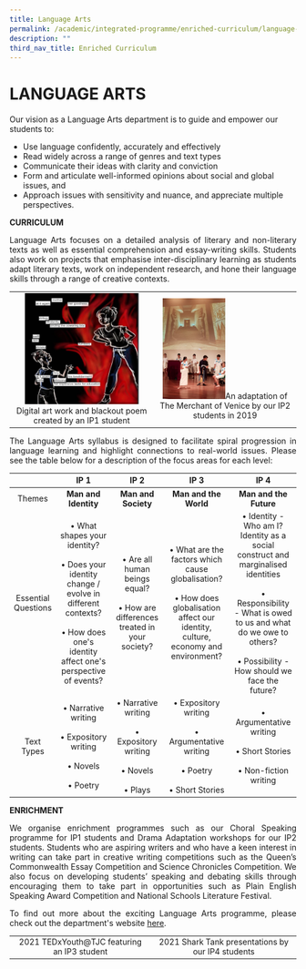 ```yaml
---
title: Language Arts
permalink: /academic/integrated-programme/enriched-curriculum/language-arts/
description: ""
third_nav_title: Enriched Curriculum
---
```

# LANGUAGE ARTS

Our vision as a Language Arts department is to guide and empower our students to:

*   Use language confidently, accurately and effectively
*   Read widely across a range of genres and text types
*   Communicate their ideas with clarity and conviction
*   Form and articulate well-informed opinions about social and global issues, and
*   Approach issues with sensitivity and nuance, and appreciate multiple perspectives.

**CURRICULUM**

<p style="text-align: justify;">Language Arts focuses on a detailed analysis of literary and non-literary texts as well as essential comprehension and essay-writing skills. Students also work on projects that emphasise inter-disciplinary learning as students adapt literary texts, work on independent research, and hone their language skills through a range of creative contexts.</p>

|   |   |
|:-:|:-:|
| <img src="/images/Academic/Enriched%20Curriculum/Language%20Arts/IP1_Blackout%20poem.png" style="width:200px">Digital art work and blackout poem created by an IP1 student  |  <img src="/images/Academic/Enriched%20Curriculum/Language%20Arts/IP2_MOV%20adaptation.jpeg" style="width:110px">An adaptation of The Merchant of Venice by our IP2 students in 2019  |

<p style="text-align: justify;">The Language Arts syllabus is designed to facilitate spiral progression in language learning and highlight connections to real-world issues. Please see the table below for a description of the focus areas for each level:</p>

|           |    IP 1     |    IP 2      |    IP 3       |      IP 4     |
|:----------:|:--------:|:---------:|:---------:|:----------:|
|        Themes       |   **Man and Identity**      |          **Man and Society**    |          **Man and the World**          |  **Man and the Future**           |
| Essential Questions | • What shapes your identity?<br> <br> • Does your identity change / evolve in different contexts?<br><br>  • How does one's identity affect one's perspective of events? |  • Are all human beings equal?  <br> <br> • How are differences treated in your society? | • What are the factors which cause globalisation?  <br> <br> • How does globalisation affect our identity, culture, economy and environment? |  • Identity - Who am I? Identity as a social construct and marginalised identities  <br> <br> • Responsibility - What is owed to us and what do we owe to others? <br> <br> •  Possibility - How should we face the future? |
|      Text Types     |  • Narrative writing <br> <br> • Expository writing <br> <br> • Novels <br> <br> • Poetry                                                                                                 |  • Narrative writing <br> <br> • Expository writing <br> <br> • Novels <br> <br> • Plays                         | • Expository writing <br> <br> • Argumentative writing <br> <br> • Poetry <br> <br> • Short Stories                                                                  |  • Argumentative writing <br> <br> • Short Stories<br> <br> •  Non-fiction writing                                |


**ENRICHMENT**

<p style="text-align: justify;">We organise enrichment programmes such as our Choral Speaking programme for IP1 students and Drama Adaptation workshops for our IP2 students. Students who are aspiring writers and who have a keen interest in writing can take part in creative writing competitions such as the Queen’s Commonwealth Essay Competition and Science Chronicles Competition. We also focus on developing students’ speaking and debating skills through encouraging them to take part in opportunities such as Plain English Speaking Award Competition and National Schools Literature Festival.</p>

<p style="text-align: justify;">To find out more about the exciting Language Arts programme, please check out the department's website <a href="https://www.tjclangarts.com/" target="_blank">here</a>.</p>

|   |   |
|:-:|:-:|
|  2021 TEDxYouth@TJC featuring an IP3 student | 2021 Shark Tank presentations by our IP4 students  |